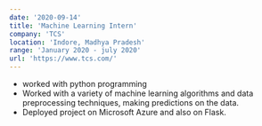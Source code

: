 ```yaml
---
date: '2020-09-14'
title: 'Machine Learning Intern'
company: 'TCS'
location: 'Indore, Madhya Pradesh'
range: 'January 2020 - july 2020'
url: 'https://www.tcs.com/'
---
```


- worked with python programming
- Worked with a variety of machine learning algorithms and data preprocessing techniques, making predictions on the data.
- Deployed project on Microsoft Azure and also on Flask.
